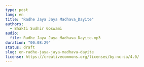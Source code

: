 ```yaml
---
type: post
lang: en
title: "Radhe Jaya Jaya Madhava_Dayite"
authors:
  - Bhakti Sudhir Goswami
audio:
  file: Radhe_Jaya_Jaya_Madhava_Dayite.mp3
duration: "00:08:29"
status: draft
slug: en-radhe-jaya-jaya-madhava-dayite
license: https://creativecommons.org/licenses/by-nc-sa/4.0/
---
```


